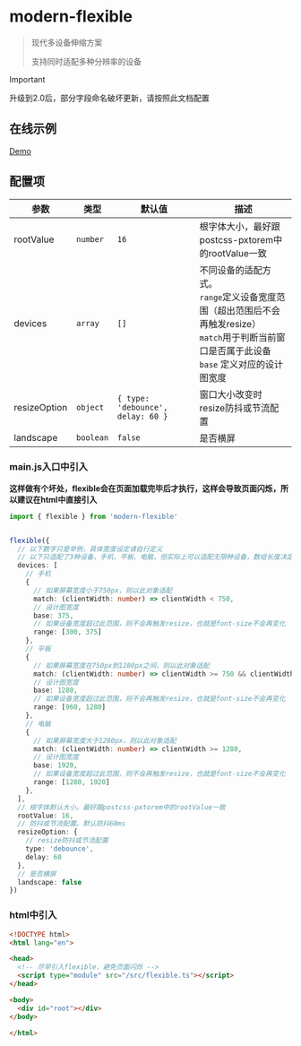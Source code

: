 # modern-flexible

> 现代多设备伸缩方案
>
> 支持同时适配多种分辨率的设备


> [!IMPORTANT]
> 升级到2.0后，部分字段命名破坏更新，请按照此文档配置

## 在线示例

[Demo](https://hemengke1997.github.io/modern-flexible/)

## 配置项

| 参数         | 类型      | 默认值                            | 描述                                                                                                                                                      |
| ------------ | --------- | --------------------------------- | --------------------------------------------------------------------------------------------------------------------------------------------------------- |
| rootValue    | `number`  | `16`                              | 根字体大小，最好跟postcss-pxtorem中的rootValue一致                                                                                                        |
| devices      | `array`   | `[]`                              | 不同设备的适配方式。<br/> `range`定义设备宽度范围（超出范围后不会再触发resize）<br/>`match`用于判断当前窗口是否属于此设备<br/>`base` 定义对应的设计图宽度 |
| resizeOption | `object`  | `{ type: 'debounce', delay: 60 }` | 窗口大小改变时resize防抖或节流配置                                                                                                                        |
| landscape    | `boolean` | `false`                           | 是否横屏                                                                                                                                                  |

### main.js入口中引入

**这样做有个坏处，flexible会在页面加载完毕后才执行，这样会导致页面闪烁，所以建议在html中直接引入**

```ts
import { flexible } from 'modern-flexible'


flexible({
  // 以下数字只是举例，具体宽度设定请自行定义
  // 以下只适配了3种设备，手机、平板、电脑，但实际上可以适配无限种设备，数组长度决定了适配的设备数量
  devices: [
    // 手机
    {
      // 如果屏幕宽度小于750px，则以此对象适配
      match: (clientWidth: number) => clientWidth < 750,
      // 设计图宽度
      base: 375,
      // 如果设备宽度超过此范围，则不会再触发resize，也就是font-size不会再变化
      range: [300, 375]
    },
    // 平板
    {
      // 如果屏幕宽度在750px到1280px之间，则以此对象适配
      match: (clientWidth: number) => clientWidth >= 750 && clientWidth < 1280,
      // 设计图宽度
      base: 1280,
      // 如果设备宽度超过此范围，则不会再触发resize，也就是font-size不会再变化
      range: [960, 1280] 
    },
    // 电脑
    {
      // 如果屏幕宽度大于1280px，则以此对象适配
      match: (clientWidth: number) => clientWidth >= 1280,
      // 设计图宽度
      base: 1920,
      // 如果设备宽度超过此范围，则不会再触发resize，也就是font-size不会再变化
      range: [1280, 1920]
    },
  ],
  // 根字体默认大小。最好跟postcss-pxtorem中的rootValue一致
  rootValue: 16,
  // 防抖或节流配置。默认防抖60ms
  resizeOption: {
    // resize防抖或节流配置
    type: 'debounce',
    delay: 60
  },
  // 是否横屏
  landscape: false
})
```

### html中引入

```html
<!DOCTYPE html>
<html lang="en">

<head>
  <!-- 尽早引入flexible，避免页面闪烁 -->
  <script type="module" src="/src/flexible.ts"></script>
</head>

<body>
  <div id="root"></div>
</body>

</html>
```
